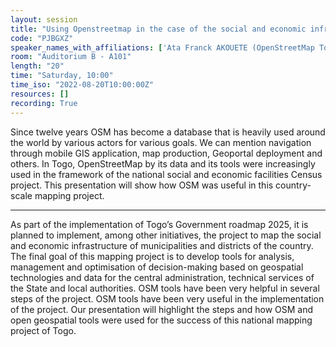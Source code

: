 ```yaml
---
layout: session
title: "Using Openstreetmap in the case of the social and economic infrastructure mapping project of Togo"
code: "PJBGXZ"
speaker_names_with_affiliations: ['Ata Franck AKOUETE (OpenStreetMap Togo)']
room: "Auditorium B - A101"
length: "20"
time: "Saturday, 10:00"
time_iso: "2022-08-20T10:00:00Z"
resources: []
recording: True
---
```


Since twelve years OSM has become a database that is heavily used around the world by various actors for various goals. We can mention navigation through mobile GIS application, map production, Geoportal deployment and others. In Togo, OpenStreetMap by its data and its tools were increasingly used in the framework of the national social and economic facilities Census project. This presentation will show how OSM was useful in this country-scale mapping project.

<hr>

As part of the implementation of Togo’s Government roadmap 2025, it is planned to implement, among other initiatives, the project to map the social and economic infrastructure of municipalities and districts of the country. The final goal of this mapping project is to develop tools for analysis, management and optimisation of decision-making based on geospatial technologies and data for the central administration, technical services of the State and local authorities. OSM tools have been very helpful in several steps of the project. OSM tools have been very useful in the implementation of the project. Our presentation will highlight the steps and how OSM and open geospatial tools were used for the success of this national mapping project of Togo.

